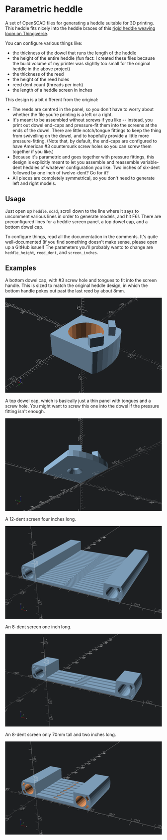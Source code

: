 # Parametric heddle

A set of OpenSCAD files for generating a heddle suitable for 3D printing. This heddle fits nicely into the heddle braces of this [rigid heddle weaving loom on Thingiverse](https://www.thingiverse.com/thing:490467).

You can configure various things like:

* the thickness of the dowel that runs the length of the heddle
* the height of the entire heddle (fun fact: I created these files because the build volume of my printer was slightly too small for the original heddle in the above project)
* the thickness of the reed
* the height of the reed holes
* reed dent count (threads per inch)
* the length of a heddle screen in inches

This design is a bit different from the original:

* The reeds are centred in the panel, so you don't have to worry about whether the file you're printing is a left or a right.
* It's meant to be assembled without screws if you like -- instead, you print out dowel end-caps and pressure-fit them into the screens at the ends of the dowel. There are little notch/tongue fittings to keep the thing from swivelling on the dowel, and to hopefully provide a little more pressure-fitting. (Note that, by default, the end-caps are configured to have American #3 countersunk screw holes so you can screw them together if you like.)
* Because it's parametric and goes together with pressure fittings, this design is explicitly meant to let you assemble and reassemble variable-dent heddles of whatever configuration you like. Two inches of six-dent followed by one inch of twelve-dent? Go for it?
* All pieces are completely symmetrical, so you don't need to generate left and right models.

## Usage

Just open up `heddle.scad`, scroll down to the line where it says to uncomment various lines in order to generate models, and hit F6!. There are preconfigured lines for a heddle screen panel, a top dowel cap, and a bottom dowel cap.

To configure things, read all the documentation in the comments. It's quite well-documented (if you find something doesn't make sense, please open up a GitHub issue!) The parameters you'll probably wanto to change are `heddle_height`, `reed_dent`, and `screen_inches`.

## Examples

A bottom dowel cap, with #3 screw hole and tongues to fit into the screen handle. This is sized to match the original heddle design, in which the bottom handle pokes out past the last reed by about 8mm.

![dowel cap bottom](dowel_cap_bottom.png)

A top dowel cap, which is basically just a thin panel with tongues and a screw hole. You might want to screw this one into the dowel if the pressure fitting isn't enough.

![dowel cap top](dowel_cap_top.png)

A 12-dent screen four inches long.

![](heddle_screen_12_dent_4_inches.png)

An 8-dent screen one inch long.

![](heddle_screen_8_dent_1_inch.png)

An 8-dent screen only 70mm tall and two inches long.

![](heddle_screen_short_8_dent_2_inches.png)

